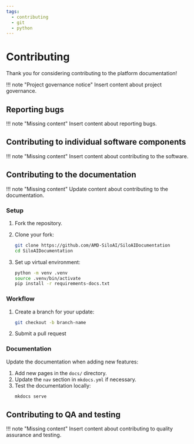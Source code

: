 ```yaml
---
tags:
  - contributing
  - git
  - python
---
```


# Contributing

Thank you for considering contributing to the platform documentation!

!!! note "Project governance notice"
    Insert content about project governance.

## Reporting bugs

!!! note "Missing content"
    Insert content about reporting bugs.

## Contributing to individual software components

!!! note "Missing content"
    Insert content about contributing to the software.

## Contributing to the documentation

!!! note "Missing content"
    Update content about contributing to the documentation.

### Setup

1. Fork the repository.
2. Clone your fork:
   ```bash
   git clone https://github.com/AMD-SiloAI/SiloAIDocumentation
   cd SiloAIDocumentation
   ```

3. Set up virtual environment:
   ```bash
   python -m venv .venv
   source .venv/bin/activate
   pip install -r requirements-docs.txt
   ```

### Workflow

1. Create a branch for your update:
   ```bash
   git checkout -b branch-name
   ```

2. Submit a pull request

### Documentation

Update the documentation when adding new features:

1. Add new pages in the `docs/` directory.
2. Update the `nav` section in `mkdocs.yml` if necessary.
3. Test the documentation locally:
   ```bash
   mkdocs serve
   ```

## Contributing to QA and testing

!!! note "Missing content"
    Insert content about contributing to quality assurance and testing.

